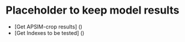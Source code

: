 # Placeholder to keep model results

* [Get APSIM-crop results] ()
* [Get Indexes to be tested]  ()
